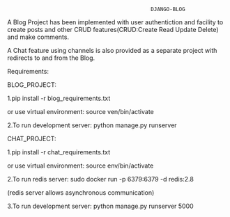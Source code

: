                                                   DJANGO-BLOG

A Blog Project has been implemented with user authentiction and facility to create posts and other CRUD features(CRUD:Create Read Update Delete) and make comments.

A Chat feature using channels is also provided as a separate project with redirects to and from the Blog.

Requirements:

BLOG_PROJECT:

1.pip install -r blog_requirements.txt            

or use virtual environment:  source ven/bin/activate

2.To run development server: python manage.py runserver

CHAT_PROJECT:

1.pip install -r chat_requirements.txt            

or use virtual environment:  source env/bin/activate

2.To run redis server:       sudo docker run -p 6379:6379 -d redis:2.8

(redis server allows asynchronous communication)

3.To run development server:  python manage.py runserver 5000 

